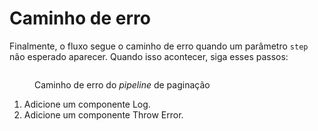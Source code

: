 # Caminho de erro

Finalmente, o fluxo segue o caminho de erro quando um parâmetro `step` não esperado aparecer. Quando isso acontecer, siga esses passos:

<figure><img src="https://lh4.googleusercontent.com/IqA1l7VUYhZ-aYAXQlNZejdG6g-vqApNpIMhdrW_YE08wUxUftxvmiWWQuLWOz8vIvCnWGORONkiXLCYqdxW2hPrhZx1UZ0bPO0u2YkHV6HdOec9t0Ic7DWgvNoTJwmqJx7IA3DjSI58jtBaTzMvfcDuZ2Q0N_ivHkfARLTcPkmy7vYsKy4cRY5uy0TNTg" alt=""><figcaption><p>Caminho de erro do <em>pipeline</em> de paginação</p></figcaption></figure>

1. Adicione um componente Log.
2. Adicione um componente Throw Error.
